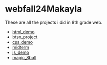 # webfall24Makayla
These are all the projects i did in 8th grade web.

<ul>
  <li><a href="html_demo" target="_blank">html_demo</a></li>
  <li><a href="btsn_projects" target="_blank">btsn_project</a></li>
  <li><a href="css_demo" target="_blank">css_demo</a></li>    
  <li><a href="midterm" target="_blank">midterm</a></li>
  <li><a href="js_demo" target="_blank">js_demo</a></li>
    <li><a href="magic_8ball" target="_blank">magic_8ball</a></li>
</ul>

